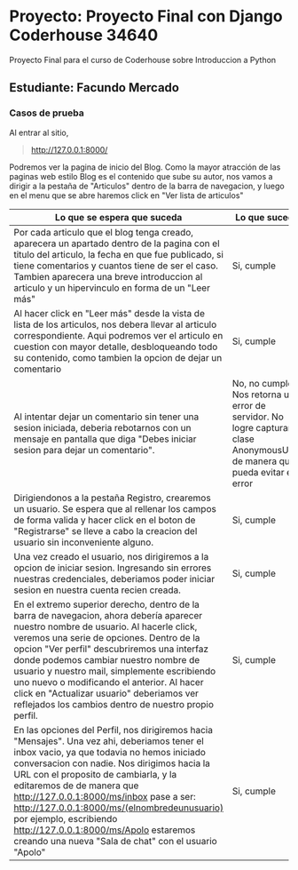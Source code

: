 # Proyecto: Proyecto Final con Django Coderhouse 34640
Proyecto Final para el curso de Coderhouse sobre Introduccion a Python

## Estudiante: Facundo Mercado

### Casos de prueba

Al entrar al sitio, 
>http://127.0.0.1:8000/
>
Podremos ver la pagina de inicio del Blog. Como la mayor atracción de las paginas web estilo Blog es el contenido que sube su autor, nos vamos a dirigir
a la pestaña de "Articulos" dentro de la barra de navegacion, y luego en el menu que se abre haremos click en "Ver lista de articulos"

| Lo que se espera que suceda | Lo que sucede |
| ------------- | ------------- |
| Por cada articulo que el blog tenga creado, aparecera un apartado dentro de la pagina con el titulo del articulo, la fecha en que fue publicado, si tiene comentarios y cuantos tiene de ser el caso. Tambien aparecera una breve introduccion al articulo y un hipervinculo en forma de un "Leer más" |   Si, cumple |
| Al hacer click en "Leer más" desde la vista de lista de los articulos, nos debera llevar al articulo correspondiente. Aqui podremos ver el articulo en cuestion con mayor detalle, desbloqueando todo su contenido, como tambien la opcion de dejar un comentario | Si, cumple |
| Al intentar dejar un comentario sin tener una sesion iniciada, deberia rebotarnos con un mensaje en pantalla que diga "Debes iniciar sesion para dejar un comentario". | No, no cumple. Nos retorna un error de servidor. No logre capturar la clase AnonymousUser de manera que pueda evitar el error |
| Dirigiendonos a la pestaña Registro, crearemos un usuario. Se espera que al rellenar los campos de forma valida y hacer click en el boton de "Registrarse" se lleve a cabo la creacion del usuario sin inconveniente alguno. | Si, cumple|
| Una vez creado el usuario, nos dirigiremos a la opcion de iniciar sesion. Ingresando sin errores nuestras credenciales, deberiamos poder iniciar sesion en nuestra cuenta recien creada. | Si, cumple |
| En el extremo superior derecho, dentro de la barra de navegacion, ahora debería aparecer nuestro nombre de usuario. Al hacerle click, veremos una serie de opciones. Dentro de la opcion "Ver perfil" descubriremos una interfaz donde podemos cambiar nuestro nombre de usuario y nuestro mail, simplemente escribiendo uno nuevo o modificando el anterior. Al hacer click en "Actualizar usuario" deberiamos ver reflejados los cambios dentro de nuestro propio perfil. | Si, cumple |
| En las opciones del Perfil, nos dirigiremos hacia "Mensajes". Una vez ahi, deberiamos tener el inbox vacio, ya que todavia no hemos iniciado conversacion con nadie. Nos dirigimos hacia la URL con el proposito de cambiarla, y la editaremos de de manera que http://127.0.0.1:8000/ms/inbox pase a ser: http://127.0.0.1:8000/ms/(elnombredeunusuario) por ejemplo, escribiendo http://127.0.0.1:8000/ms/Apolo estaremos creando una nueva "Sala de chat" con el usuario "Apolo" | Si, cumple |
